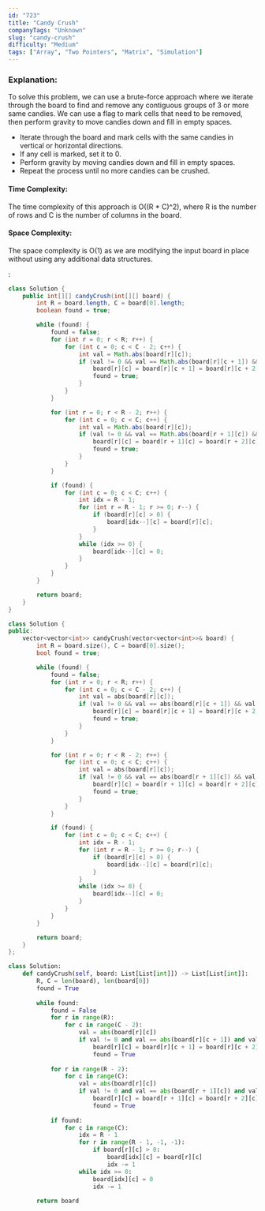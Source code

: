 ```yaml
---
id: "723"
title: "Candy Crush"
companyTags: "Unknown"
slug: "candy-crush"
difficulty: "Medium"
tags: ["Array", "Two Pointers", "Matrix", "Simulation"]
---
```


### Explanation:
To solve this problem, we can use a brute-force approach where we iterate through the board to find and remove any contiguous groups of 3 or more same candies. We can use a flag to mark cells that need to be removed, then perform gravity to move candies down and fill in empty spaces.

- Iterate through the board and mark cells with the same candies in vertical or horizontal directions.
- If any cell is marked, set it to 0.
- Perform gravity by moving candies down and fill in empty spaces.
- Repeat the process until no more candies can be crushed.

#### Time Complexity:
The time complexity of this approach is O((R * C)^2), where R is the number of rows and C is the number of columns in the board.

#### Space Complexity:
The space complexity is O(1) as we are modifying the input board in place without using any additional data structures.

:

```java
class Solution {
    public int[][] candyCrush(int[][] board) {
        int R = board.length, C = board[0].length;
        boolean found = true;

        while (found) {
            found = false;
            for (int r = 0; r < R; r++) {
                for (int c = 0; c < C - 2; c++) {
                    int val = Math.abs(board[r][c]);
                    if (val != 0 && val == Math.abs(board[r][c + 1]) && val == Math.abs(board[r][c + 2])) {
                        board[r][c] = board[r][c + 1] = board[r][c + 2] = -val;
                        found = true;
                    }
                }
            }

            for (int r = 0; r < R - 2; r++) {
                for (int c = 0; c < C; c++) {
                    int val = Math.abs(board[r][c]);
                    if (val != 0 && val == Math.abs(board[r + 1][c]) && val == Math.abs(board[r + 2][c])) {
                        board[r][c] = board[r + 1][c] = board[r + 2][c] = -val;
                        found = true;
                    }
                }
            }

            if (found) {
                for (int c = 0; c < C; c++) {
                    int idx = R - 1;
                    for (int r = R - 1; r >= 0; r--) {
                        if (board[r][c] > 0) {
                            board[idx--][c] = board[r][c];
                        }
                    }
                    while (idx >= 0) {
                        board[idx--][c] = 0;
                    }
                }
            }
        }

        return board;
    }
}
```

```cpp
class Solution {
public:
    vector<vector<int>> candyCrush(vector<vector<int>>& board) {
        int R = board.size(), C = board[0].size();
        bool found = true;

        while (found) {
            found = false;
            for (int r = 0; r < R; r++) {
                for (int c = 0; c < C - 2; c++) {
                    int val = abs(board[r][c]);
                    if (val != 0 && val == abs(board[r][c + 1]) && val == abs(board[r][c + 2])) {
                        board[r][c] = board[r][c + 1] = board[r][c + 2] = -val;
                        found = true;
                    }
                }
            }

            for (int r = 0; r < R - 2; r++) {
                for (int c = 0; c < C; c++) {
                    int val = abs(board[r][c]);
                    if (val != 0 && val == abs(board[r + 1][c]) && val == abs(board[r + 2][c])) {
                        board[r][c] = board[r + 1][c] = board[r + 2][c] = -val;
                        found = true;
                    }
                }
            }

            if (found) {
                for (int c = 0; c < C; c++) {
                    int idx = R - 1;
                    for (int r = R - 1; r >= 0; r--) {
                        if (board[r][c] > 0) {
                            board[idx--][c] = board[r][c];
                        }
                    }
                    while (idx >= 0) {
                        board[idx--][c] = 0;
                    }
                }
            }
        }

        return board;
    }
};
```

```python
class Solution:
    def candyCrush(self, board: List[List[int]]) -> List[List[int]]:
        R, C = len(board), len(board[0])
        found = True
        
        while found:
            found = False
            for r in range(R):
                for c in range(C - 2):
                    val = abs(board[r][c])
                    if val != 0 and val == abs(board[r][c + 1]) and val == abs(board[r][c + 2]):
                        board[r][c] = board[r][c + 1] = board[r][c + 2] = -val
                        found = True
            
            for r in range(R - 2):
                for c in range(C):
                    val = abs(board[r][c])
                    if val != 0 and val == abs(board[r + 1][c]) and val == abs(board[r + 2][c]):
                        board[r][c] = board[r + 1][c] = board[r + 2][c] = -val
                        found = True
            
            if found:
                for c in range(C):
                    idx = R - 1
                    for r in range(R - 1, -1, -1):
                        if board[r][c] > 0:
                            board[idx][c] = board[r][c]
                            idx -= 1
                    while idx >= 0:
                        board[idx][c] = 0
                        idx -= 1
        
        return board
```